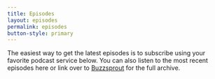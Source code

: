 ```yaml
---
title: Episodes
layout: episodes
permalink: episodes
button-style: primary
---
```


The easiest way to get the latest episodes is to subscribe using your favorite podcast service below. You can also listen to the most recent episodes here or link over to [Buzzsprout](https://mmft.buzzsprout.com/1341670) for the full archive.
